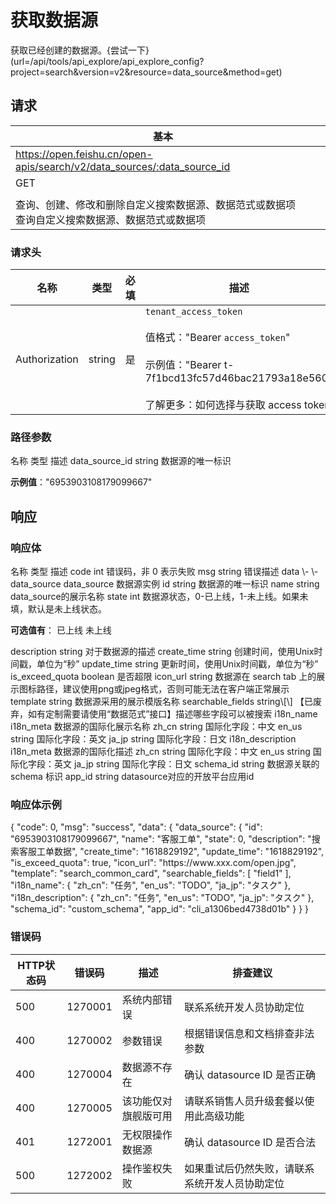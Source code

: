 # 获取数据源

获取已经创建的数据源。{尝试一下}(url=/api/tools/api_explore/api_explore_config?project=search&version=v2&resource=data_source&method=get)

<md-alert type="error">

</md-alert>


<md-alert type="warn">

</md-alert>


<md-alert type="tip">

</md-alert>




## 请求
| 基本 |  |
| --- | --- |
| https://open.feishu.cn/open-apis/search/v2/data_sources/:data_source_id |
| GET |
|  |
| 查询、创建、修改和删除自定义搜索数据源、数据范式或数据项<br> 查询自定义搜索数据源、数据范式或数据项 |


### 请求头
| 名称 | 类型 | 必填 | 描述 |
| --- | --- | --- | --- |
| Authorization | string | 是 | `tenant_access_token`<br><br>值格式："Bearer `access_token`"<br><br>示例值："Bearer t-7f1bcd13fc57d46bac21793a18e560"<br><br>了解更多：如何选择与获取 access token |





### 路径参数
<md-dt-table>
  <md-dt-thead>
      <md-dt-tr>
      <md-dt-th style="width: 35%;">名称</md-dt-th>
      <md-dt-th style="width: 13%;">类型</md-dt-th>
      <md-dt-th style="width: 52%;">描述</md-dt-th>
      </md-dt-tr>
  </md-dt-thead>
  <md-dt-tbody>

<md-dt-tr level="0">
	<md-dt-td>
	data_source_id
	</md-dt-td>
	<md-dt-td>
	string
	</md-dt-td>
	<md-dt-td>
	数据源的唯一标识

**示例值**："6953903108179099667"
	</md-dt-td>
</md-dt-tr>

  </md-dt-tbody>
</md-dt-table>






## 响应



### 响应体
<md-dt-table>
  <md-dt-thead>
      <md-dt-tr>
      <md-dt-th style="width: 40%;">名称</md-dt-th>
      <md-dt-th style="width: 20%;">类型</md-dt-th>
      <md-dt-th style="width: 30%;">描述</md-dt-th>
      </md-dt-tr>
  </md-dt-thead>
  <md-dt-tbody>

<md-dt-tr level="0">
	<md-dt-td>
	code
	</md-dt-td>
	<md-dt-td>
	int
	</md-dt-td>
	<md-dt-td>
	错误码，非 0 表示失败
	</md-dt-td>
</md-dt-tr>


<md-dt-tr level="0">
	<md-dt-td>
	msg
	</md-dt-td>
	<md-dt-td>
	string
	</md-dt-td>
	<md-dt-td>
	错误描述
	</md-dt-td>
</md-dt-tr>


<md-dt-tr level="0">
	<md-dt-td>
	data
	</md-dt-td>
	<md-dt-td>
	\-
	</md-dt-td>
	<md-dt-td>
	\-
	</md-dt-td>
</md-dt-tr>


<md-dt-tr level="1">
	<md-dt-td>
	data_source
	</md-dt-td>
	<md-dt-td>
	data_source
	</md-dt-td>
	<md-dt-td>
	数据源实例
	</md-dt-td>
</md-dt-tr>


<md-dt-tr level="2">
	<md-dt-td>
	id
	</md-dt-td>
	<md-dt-td>
	string
	</md-dt-td>
	<md-dt-td>
	数据源的唯一标识
	</md-dt-td>
</md-dt-tr>


<md-dt-tr level="2">
	<md-dt-td>
	name
	</md-dt-td>
	<md-dt-td>
	string
	</md-dt-td>
	<md-dt-td>
	data_source的展示名称
	</md-dt-td>
</md-dt-tr>


<md-dt-tr level="2">
	<md-dt-td>
	state
	</md-dt-td>
	<md-dt-td>
	int
	</md-dt-td>
	<md-dt-td>
	数据源状态，0-已上线，1-未上线。如果未填，默认是未上线状态。

**可选值有**：
<md-enum>
<md-enum-item key="0" >已上线</md-enum-item>
<md-enum-item key="1" >未上线</md-enum-item>
</md-enum>
	</md-dt-td>
</md-dt-tr>


<md-dt-tr level="2">
	<md-dt-td>
	description
	</md-dt-td>
	<md-dt-td>
	string
	</md-dt-td>
	<md-dt-td>
	对于数据源的描述
	</md-dt-td>
</md-dt-tr>


<md-dt-tr level="2">
	<md-dt-td>
	create_time
	</md-dt-td>
	<md-dt-td>
	string
	</md-dt-td>
	<md-dt-td>
	创建时间，使用Unix时间戳，单位为“秒”
	</md-dt-td>
</md-dt-tr>


<md-dt-tr level="2">
	<md-dt-td>
	update_time
	</md-dt-td>
	<md-dt-td>
	string
	</md-dt-td>
	<md-dt-td>
	更新时间，使用Unix时间戳，单位为“秒”
	</md-dt-td>
</md-dt-tr>


<md-dt-tr level="2">
	<md-dt-td>
	is_exceed_quota
	</md-dt-td>
	<md-dt-td>
	boolean
	</md-dt-td>
	<md-dt-td>
	是否超限
	</md-dt-td>
</md-dt-tr>


<md-dt-tr level="2">
	<md-dt-td>
	icon_url
	</md-dt-td>
	<md-dt-td>
	string
	</md-dt-td>
	<md-dt-td>
	数据源在 search tab 上的展示图标路径，建议使用png或jpeg格式，否则可能无法在客户端正常展示
	</md-dt-td>
</md-dt-tr>


<md-dt-tr level="2">
	<md-dt-td>
	template
	</md-dt-td>
	<md-dt-td>
	string
	</md-dt-td>
	<md-dt-td>
	数据源采用的展示模版名称
	</md-dt-td>
</md-dt-tr>


<md-dt-tr level="2">
	<md-dt-td>
	searchable_fields
	</md-dt-td>
	<md-dt-td>
	string\[\]
	</md-dt-td>
	<md-dt-td>
	【已废弃，如有定制需要请使用“数据范式”接口】描述哪些字段可以被搜索
	</md-dt-td>
</md-dt-tr>


<md-dt-tr level="2">
	<md-dt-td>
	i18n_name
	</md-dt-td>
	<md-dt-td>
	i18n_meta
	</md-dt-td>
	<md-dt-td>
	数据源的国际化展示名称
	</md-dt-td>
</md-dt-tr>


<md-dt-tr level="3">
	<md-dt-td>
	zh_cn
	</md-dt-td>
	<md-dt-td>
	string
	</md-dt-td>
	<md-dt-td>
	国际化字段：中文
	</md-dt-td>
</md-dt-tr>


<md-dt-tr level="3">
	<md-dt-td>
	en_us
	</md-dt-td>
	<md-dt-td>
	string
	</md-dt-td>
	<md-dt-td>
	国际化字段：英文
	</md-dt-td>
</md-dt-tr>


<md-dt-tr level="3">
	<md-dt-td>
	ja_jp
	</md-dt-td>
	<md-dt-td>
	string
	</md-dt-td>
	<md-dt-td>
	国际化字段：日文
	</md-dt-td>
</md-dt-tr>


<md-dt-tr level="2">
	<md-dt-td>
	i18n_description
	</md-dt-td>
	<md-dt-td>
	i18n_meta
	</md-dt-td>
	<md-dt-td>
	数据源的国际化描述
	</md-dt-td>
</md-dt-tr>


<md-dt-tr level="3">
	<md-dt-td>
	zh_cn
	</md-dt-td>
	<md-dt-td>
	string
	</md-dt-td>
	<md-dt-td>
	国际化字段：中文
	</md-dt-td>
</md-dt-tr>


<md-dt-tr level="3">
	<md-dt-td>
	en_us
	</md-dt-td>
	<md-dt-td>
	string
	</md-dt-td>
	<md-dt-td>
	国际化字段：英文
	</md-dt-td>
</md-dt-tr>


<md-dt-tr level="3">
	<md-dt-td>
	ja_jp
	</md-dt-td>
	<md-dt-td>
	string
	</md-dt-td>
	<md-dt-td>
	国际化字段：日文
	</md-dt-td>
</md-dt-tr>


<md-dt-tr level="2">
	<md-dt-td>
	schema_id
	</md-dt-td>
	<md-dt-td>
	string
	</md-dt-td>
	<md-dt-td>
	数据源关联的 schema 标识
	</md-dt-td>
</md-dt-tr>


<md-dt-tr level="2">
	<md-dt-td>
	app_id
	</md-dt-td>
	<md-dt-td>
	string
	</md-dt-td>
	<md-dt-td>
	datasource对应的开放平台应用id
	</md-dt-td>
</md-dt-tr>

  </md-dt-tbody>
</md-dt-table>




### 响应体示例
<md-code-json>
{
    "code": 0,
    "msg": "success",
    "data": {
        "data_source": {
            "id": "6953903108179099667",
            "name": "客服工单",
            "state": 0,
            "description": "搜索客服工单数据",
            "create_time": "1618829192",
            "update_time": "1618829192",
            "is_exceed_quota": true,
            "icon_url": "https://www.xxx.com/open.jpg",
            "template": "search_common_card",
            "searchable_fields": [
                "field1"
            ],
            "i18n_name": {
                "zh_cn": "任务",
                "en_us": "TODO",
                "ja_jp": "タスク"
            },
            "i18n_description": {
                "zh_cn": "任务",
                "en_us": "TODO",
                "ja_jp": "タスク"
            },
            "schema_id": "custom_schema",
            "app_id": "cli_a1306bed4738d01b"
        }
    }
}
</md-code-json>




### 错误码
| HTTP状态码 | 错误码 | 描述 | 排查建议 |
| --- | --- | --- | --- |
| 500 | 1270001 | 系统内部错误 | 联系系统开发人员协助定位 |
| 400 | 1270002 | 参数错误 | 根据错误信息和文档排查非法参数 |
| 400 | 1270004 | 数据源不存在 | 确认 datasource ID 是否正确 |
| 400 | 1270005 | 该功能仅对旗舰版可用 | 请联系销售人员升级套餐以使用此高级功能 |
| 401 | 1272001 | 无权限操作数据源 | 确认 datasource ID 是否合法 |
| 500 | 1272002 | 操作鉴权失败 | 如果重试后仍然失败，请联系系统开发人员协助定位 |






